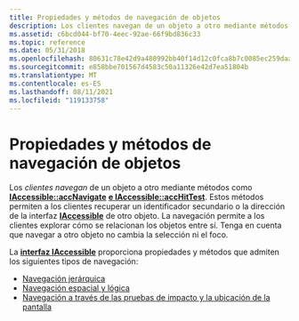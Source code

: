 ```yaml
---
title: Propiedades y métodos de navegación de objetos
description: Los clientes navegan de un objeto a otro mediante métodos como IAccessible accNavigate e IAccessible accHitTest.
ms.assetid: c6bcd044-bf70-4eec-92ae-66f9bd836c33
ms.topic: reference
ms.date: 05/31/2018
ms.openlocfilehash: 80631c78e42d9a480992bb40f14d12c0fca8b7c0085ec259daa5550c834d200a
ms.sourcegitcommit: e858bbe701567d4583c50a11326e42d7ea51804b
ms.translationtype: MT
ms.contentlocale: es-ES
ms.lasthandoff: 08/11/2021
ms.locfileid: "119133758"
---
```

# <a name="object-navigation-properties-and-methods"></a>Propiedades y métodos de navegación de objetos

Los *clientes navegan* de un objeto a otro mediante métodos como [**IAccessible::accNavigate**](/windows/desktop/api/Oleacc/nf-oleacc-iaccessible-accnavigate) [**e IAccessible::accHitTest**](/windows/desktop/api/Oleacc/nf-oleacc-iaccessible-acchittest). Estos métodos permiten a los clientes recuperar un identificador secundario o la dirección de la interfaz [**IAccessible**](/windows/desktop/api/oleacc/nn-oleacc-iaccessible) de otro objeto. La navegación permite a los clientes explorar cómo se relacionan los objetos entre sí. Tenga en cuenta que navegar a otro objeto no cambia la selección ni el foco.

La [**interfaz IAccessible**](/windows/desktop/api/oleacc/nn-oleacc-iaccessible) proporciona propiedades y métodos que admiten los siguientes tipos de navegación:

-   [Navegación jerárquica](hierarchical-navigation.md)
-   [Navegación espacial y lógica](spatial-and-logical-navigation.md)
-   [Navegación a través de las pruebas de impacto y la ubicación de la pantalla](navigation-through-hit-testing-and-screen-location.md)

 

 




